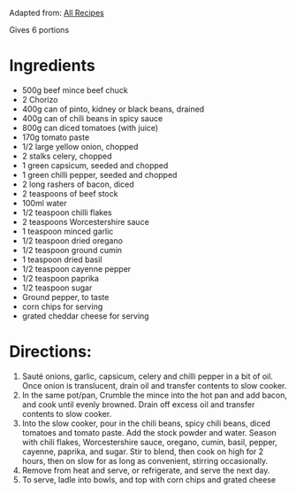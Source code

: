 Adapted from: [All Recipes](http://allrecipes.com/recipe/78299/boilermaker-tailgate-chili/)

Gives 6 portions

# Ingredients

* 500g beef mince beef chuck
* 2 Chorizo
* 400g can of pinto, kidney or black beans, drained
* 400g can of chili beans in spicy sauce
* 800g can diced tomatoes (with juice)
* 170g tomato paste
* 1/2 large yellow onion, chopped
* 2 stalks celery, chopped
* 1 green capsicum, seeded and chopped
* 1 green chilli pepper, seeded and chopped
* 2 long rashers of bacon, diced
* 2 teaspoons of beef stock
* 100ml water
* 1/2 teaspoon chilli flakes
* 2 teaspoons Worcestershire sauce
* 1 teaspoon minced garlic
* 1/2 teaspoon dried oregano
* 1/2 teaspoon ground cumin
* 1 teaspoon dried basil
* 1/2 teaspoon cayenne pepper
* 1/2 teaspoon paprika
* 1/2 teaspoon sugar
* Ground pepper, to taste
* corn chips for serving
* grated cheddar cheese for serving

# Directions:

1. Sauté onions, garlic, capsicum, celery and chilli pepper in a bit of oil. Once onion is translucent, drain oil and transfer contents to slow cooker.
2. In the same pot/pan, Crumble the mince into the hot pan and add bacon, and cook until evenly browned. Drain off excess oil and transfer contents to slow cooker.
3. Into the slow cooker, pour in the chili beans, spicy chili beans, diced tomatoes and tomato paste. Add the stock powder and water. Season with chili flakes, Worcestershire sauce, oregano, cumin, basil, pepper, cayenne, paprika, and sugar. Stir to blend, then cook on high for 2 hours, then on slow for as long as convenient, stirring occasionally.
4. Remove from heat and serve, or refrigerate, and serve the next day.
5. To serve, ladle into bowls, and top with corn chips and grated cheese